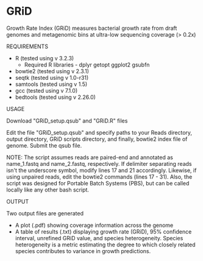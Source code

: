 # GRiD
Growth Rate Index (GRiD) measures bacterial growth rate from draft genomes and metagenomic bins at ultra-low sequencing coverage (> 0.2x)

REQUIREMENTS
- R (tested using v 3.2.3) 
    - Required R libraries - 
    dplyr
    getopt
    ggplot2
    gsubfn
- bowtie2 (tested using v 2.3.1)
- seqtk (tested using v 1.0-r31)
- samtools (tested using v 1.5)
- gcc (tested using v 7.1.0)
- bedtools (tested using v 2.26.0)
    

USAGE

Download "GRiD_setup.qsub" and "GRiD.R" files 

Edit the file "GRiD_setup.qsub" and specify paths to your Reads directory, output directory, GRiD scripts directory, and finally, bowtie2 index file of genome. Submit the qsub file.

NOTE: The script assumes reads are paired-end and annotated as name_1.fastq and name_2.fastq, respectively. If delimiter separating reads isn't the underscore symbol, modify lines 17 and 21 accordingly. Likewise, if using unpaired reads, edit the bowtie2 commands (lines 17 - 31). Also, the script was designed for Portable Batch Systems (PBS), but can be called locally like any other bash script. 

OUTPUT

Two output files are generated
- A plot (.pdf) showing coverage information across the genome 
- A table of results (.txt) displaying growth rate (GRiD), 95% confidence interval, unrefined GRiD value, and species heterogeneity. Species heterogeneity is a metric estimating the degree to which closely related species contributes to variance in growth predictions. 
